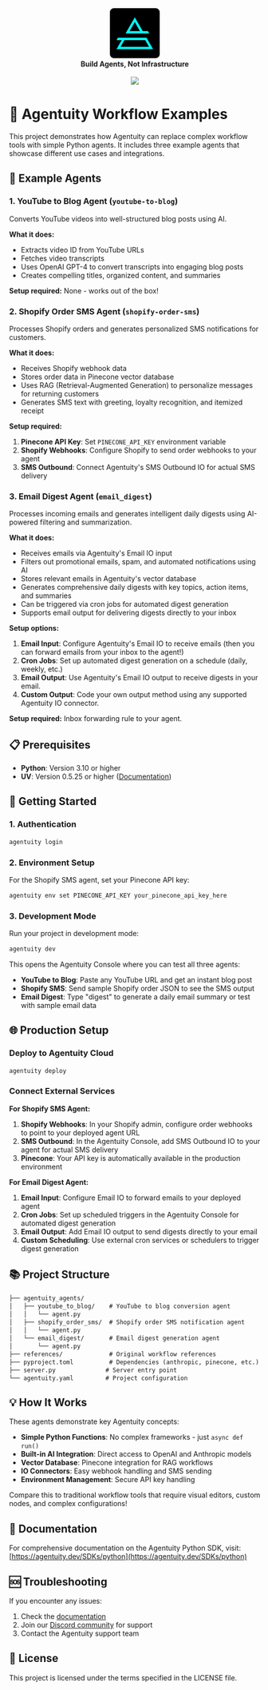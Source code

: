<div align="center">
    <img src="https://raw.githubusercontent.com/agentuity/cli/refs/heads/main/.github/Agentuity.png" alt="Agentuity" width="100"/> <br/>
    <strong>Build Agents, Not Infrastructure</strong> <br/>
    <br/>
        <a target="_blank" href="https://app.agentuity.com/deploy" alt="Agentuity">
            <img src="https://app.agentuity.com/img/deploy.svg" /> 
        </a>
    <br />
</div>

# 🤖 Agentuity Workflow Examples

This project demonstrates how Agentuity can replace complex workflow tools with simple Python agents. It includes three example agents that showcase different use cases and integrations.

## 🎯 Example Agents

### 1. YouTube to Blog Agent (`youtube-to-blog`)

Converts YouTube videos into well-structured blog posts using AI.

**What it does:**

- Extracts video ID from YouTube URLs
- Fetches video transcripts
- Uses OpenAI GPT-4 to convert transcripts into engaging blog posts
- Creates compelling titles, organized content, and summaries

**Setup required:** None - works out of the box!

### 2. Shopify Order SMS Agent (`shopify-order-sms`)

Processes Shopify orders and generates personalized SMS notifications for customers.

**What it does:**

- Receives Shopify webhook data
- Stores order data in Pinecone vector database
- Uses RAG (Retrieval-Augmented Generation) to personalize messages for returning customers
- Generates SMS text with greeting, loyalty recognition, and itemized receipt

**Setup required:**

1. **Pinecone API Key**: Set `PINECONE_API_KEY` environment variable
2. **Shopify Webhooks**: Configure Shopify to send order webhooks to your agent
3. **SMS Outbound**: Connect Agentuity's SMS Outbound IO for actual SMS delivery

### 3. Email Digest Agent (`email_digest`)

Processes incoming emails and generates intelligent daily digests using AI-powered filtering and summarization.

**What it does:**

- Receives emails via Agentuity's Email IO input
- Filters out promotional emails, spam, and automated notifications using AI
- Stores relevant emails in Agentuity's vector database
- Generates comprehensive daily digests with key topics, action items, and summaries
- Can be triggered via cron jobs for automated digest generation
- Supports email output for delivering digests directly to your inbox

**Setup options:**

1. **Email Input**: Configure Agentuity's Email IO to receive emails (then you can forward emails from your inbox to the agent!)
2. **Cron Jobs**: Set up automated digest generation on a schedule (daily, weekly, etc.)
3. **Email Output**: Use Agentuity's Email IO output to receive digests in your email.
4. **Custom Output**: Code your own output method using any supported Agentuity IO connector.

**Setup required:** Inbox forwarding rule to your agent.

## 📋 Prerequisites

- **Python**: Version 3.10 or higher
- **UV**: Version 0.5.25 or higher ([Documentation](https://docs.astral.sh/uv/))

## 🚀 Getting Started

### 1. Authentication

```bash
agentuity login
```

### 2. Environment Setup

For the Shopify SMS agent, set your Pinecone API key:

```bash
agentuity env set PINECONE_API_KEY your_pinecone_api_key_here
```

### 3. Development Mode

Run your project in development mode:

```bash
agentuity dev
```

This opens the Agentuity Console where you can test all three agents:

- **YouTube to Blog**: Paste any YouTube URL and get an instant blog post
- **Shopify SMS**: Send sample Shopify order JSON to see the SMS output
- **Email Digest**: Type "digest" to generate a daily email summary or test with sample email data

## 🌐 Production Setup

### Deploy to Agentuity Cloud

```bash
agentuity deploy
```

### Connect External Services

**For Shopify SMS Agent:**

1. **Shopify Webhooks**: In your Shopify admin, configure order webhooks to point to your deployed agent URL
2. **SMS Outbound**: In the Agentuity Console, add SMS Outbound IO to your agent for actual SMS delivery
3. **Pinecone**: Your API key is automatically available in the production environment

**For Email Digest Agent:**

1. **Email Input**: Configure Email IO to forward emails to your deployed agent
2. **Cron Jobs**: Set up scheduled triggers in the Agentuity Console for automated digest generation
3. **Email Output**: Add Email IO output to send digests directly to your email
4. **Custom Scheduling**: Use external cron services or schedulers to trigger digest generation

## 📚 Project Structure

```
├── agentuity_agents/
│   ├── youtube_to_blog/    # YouTube to blog conversion agent
│   │   └── agent.py
│   ├── shopify_order_sms/  # Shopify order SMS notification agent
│   │   └── agent.py
│   └── email_digest/       # Email digest generation agent
│       └── agent.py
├── references/             # Original workflow references
├── pyproject.toml          # Dependencies (anthropic, pinecone, etc.)
├── server.py              # Server entry point
└── agentuity.yaml         # Project configuration
```

## 💡 How It Works

These agents demonstrate key Agentuity concepts:

- **Simple Python Functions**: No complex frameworks - just `async def run()`
- **Built-in AI Integration**: Direct access to OpenAI and Anthropic models
- **Vector Database**: Pinecone integration for RAG workflows
- **IO Connectors**: Easy webhook handling and SMS sending
- **Environment Management**: Secure API key handling

Compare this to traditional workflow tools that require visual editors, custom nodes, and complex configurations!

## 📖 Documentation

For comprehensive documentation on the Agentuity Python SDK, visit:
[https://agentuity.dev/SDKs/python](https://agentuity.dev/SDKs/python)

## 🆘 Troubleshooting

If you encounter any issues:

1. Check the [documentation](https://agentuity.dev/SDKs/python)
2. Join our [Discord community](https://discord.gg/agentuity) for support
3. Contact the Agentuity support team

## 📝 License

This project is licensed under the terms specified in the LICENSE file.
